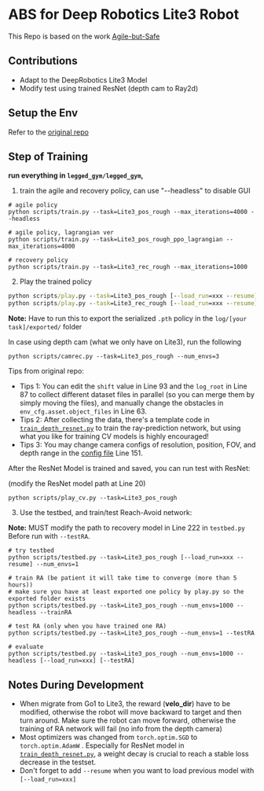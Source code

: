 # ABS for Deep Robotics Lite3 Robot

This Repo is based on the work [Agile-but-Safe](https://agile-but-safe.github.io/) 



## Contributions

- Adapt to the DeepRobotics Lite3 Model
- Modify test using trained ResNet (depth cam to Ray2d)



## Setup the Env 

Refer to the [original repo](https://github.com/LeCAR-Lab/ABS)



## Step of Training

**run everything in `legged_gym/legged_gym`,**



1. train the agile and recovery policy, can use "--headless" to disable GUI

```
# agile policy
python scripts/train.py --task=Lite3_pos_rough --max_iterations=4000 --headless

# agile policy, lagrangian ver
python scripts/train.py --task=Lite3_pos_rough_ppo_lagrangian --max_iterations=4000

# recovery policy
python scripts/train.py --task=Lite3_rec_rough --max_iterations=1000
```



2. Play the trained policy

```cmd
python scripts/play.py --task=Lite3_pos_rough [--load_run=xxx --resume]
python scripts/play.py --task=Lite3_rec_rough [--load_run=xxx --resume]
```

**Note:** Have to run this to export the serialized ``.pth`` policy in the ``log/[your task]/exported/`` folder 



In case using depth cam (what we only have on Lite3), run the following

```
python scripts/camrec.py --task=Lite3_pos_rough --num_envs=3
```

Tips from original repo: 

+ Tips 1: You can edit the `shift` value in Line 93 and the `log_root` in Line 87 to collect different dataset files in parallel (so you can merge them by simply moving the files), and manually change the obstacles in `env_cfg.asset.object_files` in Line 63.
+ Tips 2: After collecting the data, there's a template code in [`train_depth_resnet.py`](training/legged_gym/legged_gym/scripts/train_depth_resnet.py) to train the ray-prediction network, but using what you like for training CV models is highly encouraged!
+ Tips 3: You may change camera configs of resolution, position, FOV, and depth range in the [config file](training/legged_gym/legged_gym/envs/go1/go1_pos_config.py) Line 151.



After the ResNet Model is trained and saved, you can run test with ResNet:

(modify the ResNet model path at Line 20)

```
python scripts/play_cv.py --task=Lite3_pos_rough
```



3. Use the testbed, and train/test Reach-Avoid network:

**Note:** MUST modify the path to recovery model in Line 222 in ``testbed.py``  Before run with ``--testRA``. 

```
# try testbed
python scripts/testbed.py --task=Lite3_pos_rough [--load_run=xxx --resume] --num_envs=1

# train RA (be patient it will take time to converge (more than 5 hours)) 
# make sure you have at least exported one policy by play.py so the exported folder exists
python scripts/testbed.py --task=Lite3_pos_rough --num_envs=1000 --headless --trainRA

# test RA (only when you have trained one RA)
python scripts/testbed.py --task=Lite3_pos_rough --num_envs=1 --testRA

# evaluate
python scripts/testbed.py --task=Lite3_pos_rough --num_envs=1000 --headless [--load_run=xxx] [--testRA]
```



## Notes During Development

- When migrate from Go1 to Lite3, the reward (**velo_dir**) have to be modified, otherwise the robot will move backward to target and then turn around. Make sure the robot can move forward, otherwise the training of RA network will fail (no info from the depth camera)
- Most optimizers was changed from ``torch.optim.SGD`` to ``torch.optim.AdamW`` . Especially for ResNet model in [`train_depth_resnet.py`](training/legged_gym/legged_gym/scripts/train_depth_resnet.py), a weight decay is crucial to reach a stable loss decrease in the testset. 
- Don't forget to add ``--resume`` when you want to load previous model with ``[--load_run=xxx]``
